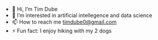 - 👋 Hi, I’m Tim Dube
- 👀 I’m interested in artificial intellegence and data science
- 📫 How to reach me timdube0@gmail.com
- ⚡ Fun fact: I enjoy hiking with my 2 dogs
